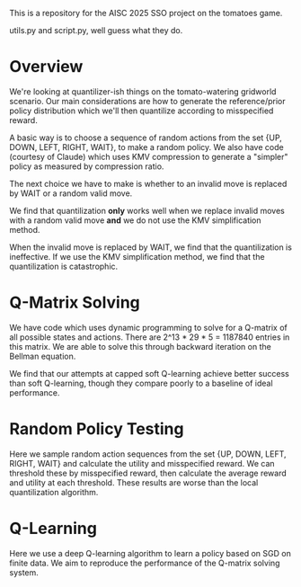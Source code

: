 This is a repository for the AISC 2025 SSO project on the tomatoes game.

utils.py and script.py, well guess what they do.

# Overview

We're looking at quantilizer-ish things on the tomato-watering gridworld scenario.
Our main considerations are how to generate the reference/prior policy distribution which we'll then quantilize according to misspecified reward.

A basic way is to choose a sequence of random actions from the set \{UP, DOWN, LEFT, RIGHT, WAIT\}, to make a random policy.
We also have code \(courtesy of Claude\) which uses KMV compression to generate a "simpler" policy as measured by compression ratio.

The next choice we have to make is whether to an invalid move is replaced by WAIT or a random valid move.

We find that quantilization **only** works well when we replace invalid moves with a random valid move **and** we do not use the KMV simplification method.

When the invalid move is replaced by WAIT, we find that the quantilization is ineffective.
If we use the KMV simplification method, we find that the quantilization is catastrophic.

# Q-Matrix Solving

We have code which uses dynamic programming to solve for a Q-matrix of all possible states and actions.
There are 2^13 * 29 * 5 = 1187840 entries in this matrix.
We are able to solve this through backward iteration on the Bellman equation.

We find that our attempts at capped soft Q-learning achieve better success than soft Q-learning,
though they compare poorly to a baseline of ideal performance.

# Random Policy Testing

Here we sample random action sequences from the set \{UP, DOWN, LEFT, RIGHT, WAIT\} and calculate the utility and misspecified reward.
We can threshold these by misspecified reward, then calculate the average reward and utility at each threshold.
These results are worse than the local quantilization algorithm.

# Q-Learning

Here we use a deep Q-learning algorithm to learn a policy based on SGD on finite data.
We aim to reproduce the performance of the Q-matrix solving system.